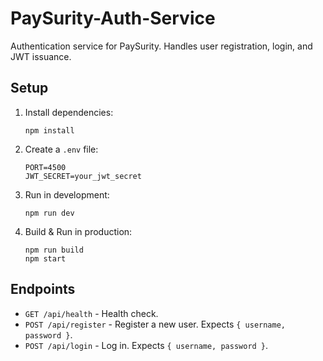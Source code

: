 # PaySurity-Auth-Service

Authentication service for PaySurity. Handles user registration, login, and JWT issuance.

## Setup

1. Install dependencies:
   ```
   npm install
   ```

2. Create a `.env` file:
   ```
   PORT=4500
   JWT_SECRET=your_jwt_secret
   ```

3. Run in development:
   ```
   npm run dev
   ```

4. Build & Run in production:
   ```
   npm run build
   npm start
   ```

## Endpoints

- `GET /api/health` - Health check.
- `POST /api/register` - Register a new user. Expects `{ username, password }`.
- `POST /api/login` - Log in. Expects `{ username, password }`.
